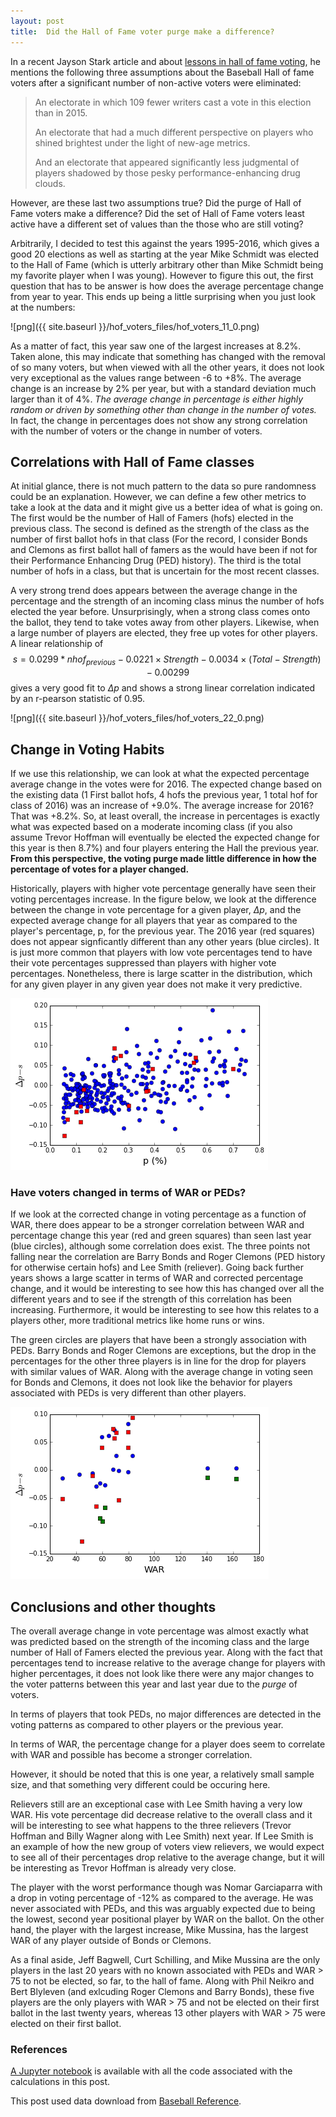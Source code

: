 ```yaml
---
layout: post
title:  Did the Hall of Fame voter purge make a difference?
---
```



In a recent Jayson Stark article and about [lessons in hall of fame voting](http://espn.go.com/mlb/story/_/id/14521041/five-things-learned-2016-hall-fame-election), he mentions the following three assumptions about the Baseball Hall of fame voters after a significant number of non-active voters were eliminated:

> An electorate in which 109 fewer writers cast a vote in this election than in 2015.
>
> An electorate that had a much different perspective on players who shined brightest under the light of new-age metrics.
>
> And an electorate that appeared significantly less judgmental of players shadowed by those pesky performance-enhancing drug clouds.

However, are these last two assumptions true?  Did the purge of Hall of Fame voters make a difference?  Did the set of Hall of Fame voters least active have a different set of values than the those who are still voting? 


Arbitrarily, I decided to test this against the years 1995-2016, which gives a good 20 elections as well as starting at the year Mike Schmidt was elected to the Hall of Fame (which is utterly arbitrary other than Mike Schmidt being my favorite player when I was young).  However to figure this out, the first question that has to be answer is how does the average percentage change from year to year.  This ends up being a little surprising when you just look at the numbers: 



![png]({{ site.baseurl }}/hof_voters_files/hof_voters_11_0.png)


As a matter of fact, this year saw one of the largest increases at 8.2%.  Taken alone, this may indicate that something has changed with the removal of so many voters, but when viewed with all the other years, it does not look very exceptional as the values range between -6 to +8%.  The average change is an increase by 2% per year, but with a standard deviation much larger than it of 4%.  *The average change in percentage is either highly random or driven by something other than change in the number of votes.*  In fact, the change in percentages does not show any strong correlation with the number of voters or the change in number of voters.  


## Correlations with Hall of Fame classes

At initial glance, there is not much pattern to the data so pure randomness could be an explanation.  However, we can define a few other metrics to take a look at the data and it might give us a better idea of what is going on.  The first would be the number of Hall of Famers (hofs) elected in the previous class.  The second is defined as the strength of the class as the number of first ballot hofs in that class (For the record, I consider Bonds and Clemons as first ballot hall of famers as the would have been if not for their Performance Enhancing Drug (PED) history).  The third is the total number of hofs in a class, but that is uncertain for the most recent classes.    

A very strong trend does appears between the average change in the percentage and the strength of an incoming class minus the number of hofs elected the year before.  Unsurprisingly, when a strong class comes onto the ballot, they tend to take votes away from other players. Likewise, when a large number of players are elected, they free up votes for other players.  A linear relationship of $$s = 0.0299*nhof_{previous} -0.0221\times Strength - 0.0034\times(Total-Strength) - 0.00299$$ gives a very good fit to  $\Delta p$ and shows a strong linear correlation indicated by an r-pearson statistic of 0.95.  


![png]({{ site.baseurl }}/hof_voters_files/hof_voters_22_0.png)


## Change in Voting Habits


If we use this relationship, we can look at what the expected percentage average change in the votes were for 2016.   The expected change based on the existing data (1 First ballot hofs, 4  hofs the previous year, 1 total hof for class of 2016) was an increase of +9.0%.  The average increase for 2016?   That was +8.2%.  So, at least overall, the increase in percentages is exactly what was expected based on a moderate incoming class (if you also assume Trevor Hoffman will eventually be elected the expected change for this year is then 8.7%) and four players entering the Hall the previous year.  **From this perspective, the voting purge made little difference in how the  percentage of votes for a player changed.**  


Historically, players with higher vote percentage generally have seen their voting percentages increase.    In the figure below, we look at the difference between the change in vote percentage for a given player, $\Delta p$, and the expected average change for all players that year as compared to the player's percentage,  p, for the previous year.   The 2016 year (red squares) does not appear signficantly different than any other years (blue circles).  It is just more common that players with low vote percentages tend to have their vote percentages suppressed than players with higher vote percentages.   Nonetheless, there is large scatter in the distribution, which for any given player in any given year does not make it very predictive.   



![png](hof_voters_files/hof_voters_28_0.png)


### Have voters changed in terms of WAR or PEDs?

If we look at the corrected change in voting percentage as a function of WAR, there does appear to be a stronger correlation between WAR and percentage change this year (red and green squares) than seen last year (blue circles), although some correlation does exist.  The three points not falling near the correlation are Barry Bonds and Roger Clemons (PED history for otherwise certain hofs) and Lee Smith (reliever).  Going back further years shows a large scatter in terms of WAR and corrected percentage change, and it would be interesting to see how this has changed over all the different years and to see if the strength of this correlation has been increasing.  Furthermore, it would be interesting to see how this relates to a players other, more traditional metrics like home runs or wins.   

The green circles are players that have been a strongly association with PEDs.  Barry Bonds and Roger Clemons are exceptions, but the drop in the percentages for the other three players is in line for the drop for players with similar values of WAR.   Along with the average change in voting seen for Bonds and Clemons, it does not look like the behavior for players associated with PEDs is very different than other players.   

![png](hof_voters_files/hof_voters_31_0.png)

## Conclusions and other thoughts

The overall average change in vote percentage was almost exactly what was predicted based on the strength of the incoming class and the large number of Hall of Famers elected the previous year.   Along with the fact that percentages tend to increase relative to the average change for players with higher percentages, it does not look like there were any major changes to the voter patterns between this year and last year due to the *purge* of voters.


In terms of players that took PEDs, no major differences are detected in the voting patterns as compared to other players or the previous year.    

In terms of WAR, the percentage change for a player does seem to correlate with WAR and possible has become a stronger correlation.  

However, it should be noted that this is one year, a relatively small sample size, and that something very different could be occuring here. 

Relievers still are an exceptional case with Lee Smith having a very low WAR.  His vote percentage did decrease relative to the overall class and it will be interesting to see what happens to the three relievers (Trevor Hoffman and Billy Wagner along with Lee Smith) next year.   If Lee Smith is an example of how the new group of voters view relievers, we would expect to see all of their percentages drop relative to the average change, but it will be interesting as Trevor Hoffman is already very close. 

The player with the worst performance though was Nomar Garciaparra with a drop in voting percentage of -12% as compared to the average.  He was never associated with PEDs, and this was arguably expected due to being the lowest, second year positional player by WAR on the ballot.  On the other hand, the player with the largest increase, Mike Mussina, has the largest WAR of any player outside of Bonds or Clemons.  

As a final aside, Jeff Bagwell, Curt Schilling, and Mike Mussina are the only players in the last 20 years with no known associated with PEDs and WAR > 75 to not be elected, so far,  to the hall of fame.   Along with Phil Neikro and Bert Blyleven (and exlcuding Roger Clemons and Barry Bonds), these five players are the only players with WAR > 75 and not be elected on their first ballot in the last twenty years, whereas 13 other players with WAR > 75 were elected on their first ballot.  


### References

[A Jupyter notebook](https://github.com/crawfordsm/crawfordsm.github.io/blob/hof/_posts/hof_voters_files/hof_voters.ipynb) is available with all the code associated with the calculations in this post. 

This post used data download from [Baseball Reference](http://www.baseball-reference.com/).
